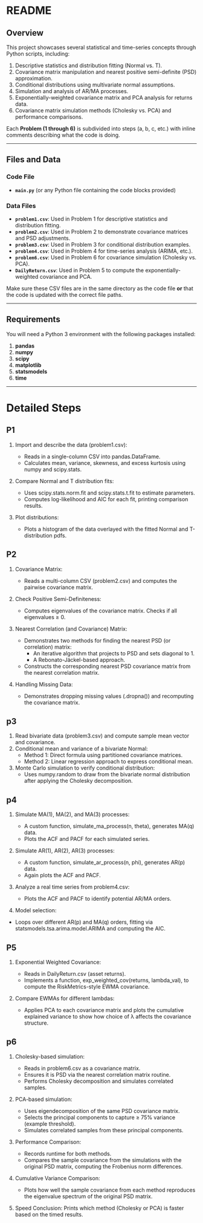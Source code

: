 # README

## Overview
This project showcases several statistical and time-series concepts through Python scripts, including:
1. Descriptive statistics and distribution fitting (Normal vs. T).
2. Covariance matrix manipulation and nearest positive semi-definite (PSD) approximation.
3. Conditional distributions using multivariate normal assumptions.
4. Simulation and analysis of AR/MA processes.
5. Exponentially-weighted covariance matrix and PCA analysis for returns data.
6. Covariance matrix simulation methods (Cholesky vs. PCA) and performance comparisons.

Each **Problem (1 through 6)** is subdivided into steps (a, b, c, etc.) with inline comments describing what the code is doing.

---

## Files and Data

### Code File
- **`main.py`** (or any Python file containing the code blocks provided)

### Data Files
- **`problem1.csv`**: Used in Problem 1 for descriptive statistics and distribution fitting.  
- **`problem2.csv`**: Used in Problem 2 to demonstrate covariance matrices and PSD adjustments.  
- **`problem3.csv`**: Used in Problem 3 for conditional distribution examples.  
- **`problem4.csv`**: Used in Problem 4 for time-series analysis (ARIMA, etc.).  
- **`problem6.csv`**: Used in Problem 6 for covariance simulation (Cholesky vs. PCA).  
- **`DailyReturn.csv`**: Used in Problem 5 to compute the exponentially-weighted covariance and PCA.  

Make sure these CSV files are in the same directory as the code file **or** that the code is updated with the correct file paths.

---

## Requirements

You will need a Python 3 environment with the following packages installed:

1. **pandas**  
2. **numpy**  
3. **scipy**  
4. **matplotlib**  
5. **statsmodels**  
6. **time**  

--- 

# Detailed Steps
## P1

1. Import and describe the data (problem1.csv):
    - Reads in a single-column CSV into pandas.DataFrame.
    - Calculates mean, variance, skewness, and excess kurtosis using numpy and scipy.stats.

2. Compare Normal and T distribution fits:
    - Uses scipy.stats.norm.fit and scipy.stats.t.fit to estimate parameters.
    - Computes log-likelihood and AIC for each fit, printing comparison results.

3. Plot distributions:
    - Plots a histogram of the data overlayed with the fitted Normal and T-distribution pdfs.

## P2
1. Covariance Matrix:
    - Reads a multi-column CSV (problem2.csv) and computes the pairwise covariance matrix.

2. Check Positive Semi-Definiteness:
    - Computes eigenvalues of the covariance matrix. Checks if all eigenvalues ≥ 0.

3. Nearest Correlation (and Covariance) Matrix:
    - Demonstrates two methods for finding the nearest PSD (or correlation) matrix:
        - An iterative algorithm that projects to PSD and sets diagonal to 1.
        - A Rebonato-Jäckel-based approach.
    - Constructs the corresponding nearest PSD covariance matrix from the nearest correlation matrix.

4. Handling Missing Data:
    - Demonstrates dropping missing values (.dropna()) and recomputing the covariance matrix.

## p3
1. Read bivariate data (problem3.csv) and compute sample mean vector and covariance.
2. Conditional mean and variance of a bivariate Normal:
    - Method 1: Direct formula using partitioned covariance matrices.
    - Method 2: Linear regression approach to express conditional mean.
3. Monte Carlo simulation to verify conditional distribution:
    - Uses numpy.random to draw from the bivariate normal distribution after applying the Cholesky decomposition.

## p4
1. Simulate MA(1), MA(2), and MA(3) processes:
    - A custom function, simulate_ma_process(n, theta), generates MA(q) data.
    - Plots the ACF and PACF for each simulated series.

2. Simulate AR(1), AR(2), AR(3) processes:
    - A custom function, simulate_ar_process(n, phi), generates AR(p) data.
    - Again plots the ACF and PACF.

3. Analyze a real time series from problem4.csv:
    - Plots the ACF and PACF to identify potential AR/MA orders.

4. Model selection:
-  Loops over different AR(p) and MA(q) orders, fitting via statsmodels.tsa.arima.model.ARIMA and computing the AIC.

## P5
1. Exponential Weighted Covariance:
    - Reads in DailyReturn.csv (asset returns).
    - Implements a function, exp_weighted_cov(returns, lambda_val), to compute the RiskMetrics-style EWMA covariance.

2. Compare EWMAs for different lambdas:
    - Applies PCA to each covariance matrix and plots the cumulative explained variance to show how choice of λ affects the covariance structure.

## p6
1. Cholesky-based simulation:
    - Reads in problem6.csv as a covariance matrix.
    - Ensures it is PSD via the nearest correlation matrix routine.
    - Performs Cholesky decomposition and simulates correlated samples.

2. PCA-based simulation:
    - Uses eigendecomposition of the same PSD covariance matrix.
    - Selects the principal components to capture ≥ 75% variance (example threshold).
    - Simulates correlated samples from these principal components.

3. Performance Comparison:
    - Records runtime for both methods.
    - Compares the sample covariance from the simulations with the original PSD matrix, computing the Frobenius norm differences.

4. Cumulative Variance Comparison:
    - Plots how well the sample covariance from each method reproduces the eigenvalue spectrum of the original PSD matrix.

5. Speed Conclusion:
Prints which method (Cholesky or PCA) is faster based on the timed results.